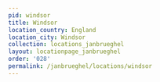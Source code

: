 ```yaml
---
pid: windsor
title: Windsor
location_country: England
location_city: Windsor
collection: locations_janbrueghel
layout: locationpage_janbrueghel
order: '028'
permalink: /janbrueghel/locations/windsor
---
```

